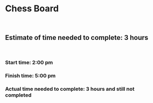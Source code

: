 # Chess Board

<br>

## Estimate of time needed to complete: 3 hours
<br>

### Start time: 2:00 pm
### Finish time: 5:00 pm
### Actual time needed to complete: 3 hours and still not completed 
<br>
